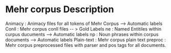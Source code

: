 # Mehr corpus Description 
Animacy : Animacy files for all tokens of Mehr Corpus --> Automatic labels
Conll : Mehr corpus conll files -- > Gold Labels
ne : Named Entitiles within curpus ducuments --> Automatic labels
np : Noun phrases within corpus documents --> Automatic labels
Plain-text : Mehr corpus plain text
preproc : Mehr corpus preprocessed files with parser and pos tags for all documents.
